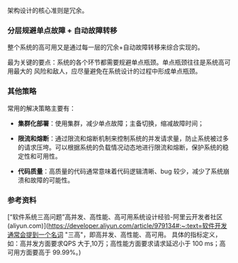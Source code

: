 

架构设计的核心准则是冗余。

### 分层规避单点故障 + 自动故障转移

整个系统的高可用又是通过每一层的冗余+自动故障转移来综合实现的。

 最为关键的要点：系统的各个环节都需要规避单点瓶颈。单点瓶颈往往是系统高可用最大的 风险和敌人，应尽量避免在系统设计的过程中形成单点瓶颈。



### 其他策略

常用的解决策略主要有：

- **集群化部署**：使用集群，减少单点故障；主备切换，缩减故障时间；

- **限流和熔断**：通过限流和熔断机制来控制系统的并发请求量，防止系统被过多的请求压垮。可以根据系统的负载情况动态地进行限流和熔断，保护系统的稳定性和可用性。

- **代码质量**：高质量的代码通常意味着代码逻辑清晰、bug 较少，减少了系统崩溃和故障的可能性。







### 参考资料

[“软件系统三高问题”高并发、高性能、高可用系统设计经验-阿里云开发者社区 (aliyun.com)](https://developer.aliyun.com/article/979134#:~:text=软件开发通常会提到一个名词 "三高"，即高并发、高性能、高可用。 具体的指标定义，如：高并发方面要求QPS 大于,10万；高性能方面要求请求延迟小于 100 ms；高可用方面要高于 99.99%。)